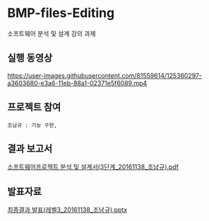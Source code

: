 # BMP-files-Editing
소프트웨어 분석 및 설계 강의 과제

## 실행 동영상

https://user-images.githubusercontent.com/81559614/125360297-a3603680-e3a6-11eb-88a1-02371e5f6089.mp4

## 프로젝트 참여
    조남규 : 기능 구현,   

## 결과 보고서
[소프트웨어프로젝트 분석 및 설계서(3단계_20161138_조남규).pdf](https://github.com/namkyu742/BMP-files-Editing/files/10155318/3._20161138_.pdf)

## 발표자료
[최종결과 발표(레벨3_20161138_조남규).pptx](https://github.com/namkyu742/BMP-files-Editing/files/6804621/3_20161138_.pptx)  
